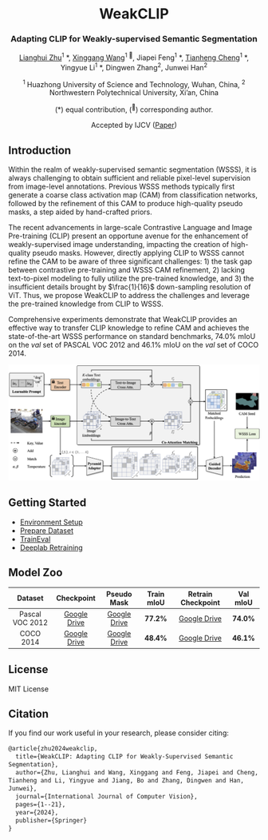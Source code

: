 <div align="center">
<h1>WeakCLIP </h1>
<h3>Adapting CLIP for Weakly-supervised Semantic Segmentation</h3>

[Lianghui Zhu](https://github.com/Unrealluver)<sup>1</sup> \*, [Xinggang Wang](https://scholar.google.com/citations?user=qNCTLV0AAAAJ&hl=zh-CN)<sup>1 :email:</sup>, Jiapei Feng<sup>1</sup> \*, [Tianheng Cheng](https://scholar.google.com/citations?hl=zh-CN&user=PH8rJHYAAAAJ)<sup>1</sup> \*, Yingyue Li<sup>1</sup> \*, Dingwen Zhang<sup>2</sup>, Junwei Han<sup>2</sup>
 
<sup>1</sup> Huazhong University of Science and Technology, Wuhan, China, <sup>2</sup> Northwestern Polytechnical University, Xi’an, China 

(\*) equal contribution, (<sup>:email:</sup>) corresponding author.

Accepted by IJCV ([Paper](https://link.springer.com/article/10.1007/s11263-024-02224-2))

</div>

## Introduction 
Within the realm of weakly-supervised semantic segmentation (WSSS), it is always challenging to obtain sufficient and reliable pixel-level supervision from image-level annotations. Previous WSSS methods typically first generate a coarse class activation map (CAM) from classification networks, followed by the refinement of this CAM to produce high-quality pseudo masks, a step aided by hand-crafted priors. 

The recent advancements in large-scale Contrastive Language and Image Pre-training (CLIP) present an opportune avenue for the enhancement of weakly-supervised image understanding, impacting the creation of high-quality pseudo masks. However, directly applying CLIP to WSSS cannot refine the CAM to be aware of three significant challenges: 1) the task gap between contrastive pre-training and WSSS CAM refinement, 2) lacking text-to-pixel modeling to fully utilize the pre-trained knowledge, and 3) the insufficient details brought by $\frac{1}{16}$ down-sampling resolution of ViT. 
Thus, we propose WeakCLIP to address the challenges and leverage the pre-trained knowledge from CLIP to WSSS.

Comprehensive experiments demonstrate that WeakCLIP provides an effective way to transfer CLIP knowledge to refine CAM and achieves the state-of-the-art WSSS performance on standard benchmarks, 74.0% mIoU on the $val$ set of PASCAL VOC 2012 and 46.1% mIoU on the $val$ set of COCO 2014.

<div align=center><img src="img/WeakCLIP.png" width="800px"></div>

## Getting Started
- [Environment Setup ](docs/Install.md)
- [Prepare Dataset](docs/prepare_dataset.md)
- [TrainEval](docs/TrainEval.md)
- [Deeplab Retraining](https://github.com/Yingyue-L/deeplabv1-resnet38)

## Model Zoo
|     Dataset     |                            Checkpoint                          |                          Pseudo Mask                           | Train mIoU |       Retrain Checkpoint                        | Val mIoU |
| :-----------: | :----------------------------------------------------------: | :----------------------------------------------------------: | :--------: |:----------------------------------------------------------: | :--------: |
| Pascal VOC 2012 | [Google Drive](https://drive.google.com/file/d/1RMGRNKF-xbs5ZQ1Z0d7LYl5qwdlpT3_d/view?usp=drive_link) | [Google Drive](https://drive.google.com/file/d/1innDS3W5Tq73ZuVBw7KCJ54qDyDMTYPH/view?usp=share_link) |   **77.2%**    |[Google Drive](https://drive.google.com/file/d/1kWpKPSvEflmODZe5PgJtMaZWlV3WC_AJ/view?usp=drive_link) |   **74.0%**    |
| COCO 2014 |   [Google Drive](https://drive.google.com/file/d/1Jxx8lerJoQtuu0uOknaXFOUIX5Vu4GEM/view?usp=drive_link) | [Google Drive](https://drive.google.com/file/d/1EXsVjIBjaw3lZlwwGteS9vXZnKXXx4n-/view?usp=share_link) |   **48.4%**    |[Google Drive](https://drive.google.com/file/d/1W_t2A0cakLcfmrlvWxAG0Ql5KU2G8WQM/view?usp=share_link) |   **46.1%**    |
## License
MIT License

## Citation
If you find our work useful in your research, please consider citing:
```
@article{zhu2024weakclip,
  title={WeakCLIP: Adapting CLIP for Weakly-Supervised Semantic Segmentation},
  author={Zhu, Lianghui and Wang, Xinggang and Feng, Jiapei and Cheng, Tianheng and Li, Yingyue and Jiang, Bo and Zhang, Dingwen and Han, Junwei},
  journal={International Journal of Computer Vision},
  pages={1--21},
  year={2024},
  publisher={Springer}
}
```
